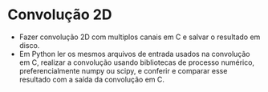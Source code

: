 # Convolução 2D

- Fazer convolução 2D com multiplos canais em C e salvar o resultado em disco.
- Em Python ler os mesmos arquivos de entrada usados na convolução em C, realizar a convolução usando bibliotecas de processo numérico, preferencialmente numpy ou scipy, e conferir e comparar esse resultado com a saída da convolução em C.